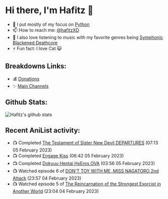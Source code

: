 # Hi there, I'm Hafitz 👋
- 🐍 I put mostly of my focus on [Python](https://python.org)
- 📫 How to reach me: [@hafitzXD](https://t.me/hafitzXD)
- 🎵 I also love listening to music with my favorite genres being [Symphonic Blackened Deathcore](https://youtu.be/qyYmS_iBcy4)
- ⚡ Fun fact: I love Cat 😺

## Breakdowns Links:
- 💰 [Donations](https://t.me/TheBreakdowns/2)
- ✨ [Main Channels](https://t.me/TheBreakdowns)

## Github Stats:
![Hafitz's github stats](https://github-readme-stats.vercel.app/api?username=breakdowns&show_icons=true&count_private=true&bg_color=00000000&text_color=777)

## Recent AniList activity:
<!-- ANILIST_ACTIVITY:start -->

-   📺 Completed [The Testament of Sister New Devil DEPARTURES](https://anilist.co/anime/100451) (07:13 05 February 2023)
-   📺 Completed [Engage Kiss](https://anilist.co/anime/146625) (06:42 05 February 2023)
-   📺 Completed [Dokyuu Hentai HxEros OVA](https://anilist.co/anime/123769) (03:56 05 February 2023)
-   📺 Watched episode 6 of [DON'T TOY WITH ME, MISS NAGATORO 2nd Attack](https://anilist.co/anime/140596) (23:57 04 February 2023)
-   📺 Watched episode 5 of [The Reincarnation of the Strongest Exorcist in Another World](https://anilist.co/anime/144553) (23:04 04 February 2023)

<!-- ANILIST_ACTIVITY:end -->
